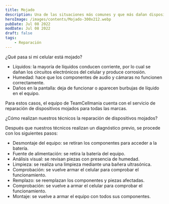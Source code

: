 ```yaml
---
title: Mojado 
description: Una de las situaciones más comunes y que más dañan dispositivos es exponer los celulares a líquidos, ya sea agua, bebidas u otras sustancias.
heroImage: /images/contents/Mojado-300x212.webp
pubDate: Jul 08 2022
modDate: Jul 08 2022
draft: false
tags: 
    - Reparación
---
```


¿Qué pasa si mi celular está mojado?

- Líquidos: la mayoría de líquidos conducen corriente, por lo cual se dañan los circuitos electrónicos del celular y produce corrosión.
- Humedad: hace que los componentes de audio y cámaras no funcionen correctamente.
- Daños en la pantalla: deja de funcionar o aparecen burbujas de líquido en el equipo.

Para estos casos, el equipo de TeamCellmania cuenta con el servicio de reparación de dispositivos mojados para todas las marcas.

¿Cómo realizan nuestros técnicos la reparación de dispositivos mojados?

Después que nuestros técnicos realizan un diagnóstico previo, se procede con los siguientes pasos:

- Desmontaje del equipo: se retiran los componentes para acceder a la batería.
- Fuente de alimentación: se retira la batería del equipo.
- Análisis visual: se revisan piezas con presencia de humedad.
- Limpieza: se realiza una limpieza mediante una bañera ultrasónica.
- Comprobación: se vuelve armar el celular para comprobar el funcionamiento.
- Remplazo: se reemplazan los componentes y piezas afectadas.
- Comprobación: se vuelve a armar el celular para comprobar el funcionamiento.
- Montaje: se vuelve a armar el equipo con todos sus componentes.
